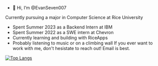 - 👋 Hi, I’m @EvanSeven007

Currently pursuing a major in Computer Science at Rice University
  - Spent Summer 2023 as a Backend Intern at IBM
  - Spent Summer 2022 as a SWE intern at Chevron
  - Currently learning and building with RiceApps
  - Probably listening to music or on a climbing wall
If you ever want to work with me, don't hesistate to reach out! Email is best. 

[![Top Langs](https://github-readme-stats.vercel.app/api/top-langs/?username=EvanSeven007&layout=compact&theme=merko&count_private=true)](https://github.com/anuraghazra/github-readme-stats)

<!---
EvanSeven007/EvanSeven007 is a ✨ special ✨ repository because its `README.md` (this file) appears on your GitHub profile.
You can click the Preview link to take a look at your changes.
--->
